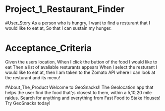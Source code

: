 # Project_1_Restaurant_Finder
#User_Story
As a person who is hungry,
I want to find a resturant that I would like to eat at,
So that I can sustain my hunger. 

# Acceptance_Criteria
Given the users location, 
When I click the button of the food I would like to eat
Then a list of avaliable resturants appears 
When I select the resturant I would like to eat at, 
then I am taken to the Zomato API where I can look at the resturant and its menu!

#About_The_Product
Welcome to GeoSnacks!! The Geolocation app that helps the user find the food that';s closest to them, within a 5,10,20 mile raidus. Search for anything and everything from Fast Food to Stake Houses! Try GeoSnacks today! 
